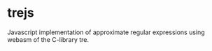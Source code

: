 # trejs
Javascript implementation of approximate regular expressions using webasm of the C-library tre.
